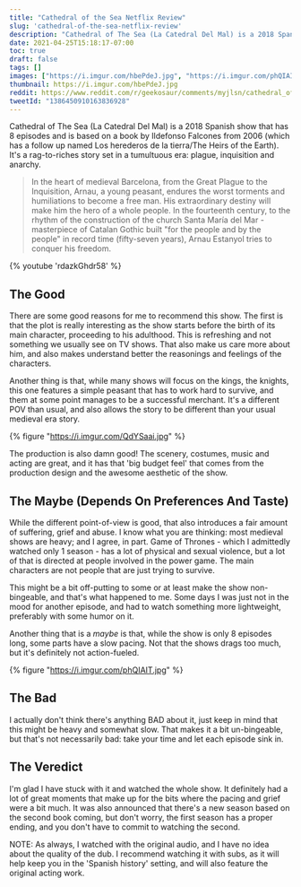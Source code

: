 ```yaml
---
title: "Cathedral of the Sea Netflix Review"
slug: 'cathedral-of-the-sea-netflix-review'
description: "Cathedral of The Sea (La Catedral Del Mal) is a 2018 Spanish show that has 8 episodes and is based on a book by Ildefonso Falcones from 2006. It's a rag-to-riches story set in a tumultuous era: plague, inquisition and anarchy."
date: 2021-04-25T15:18:17-07:00
toc: true
draft: false
tags: []
images: ["https://i.imgur.com/hbePdeJ.jpg", "https://i.imgur.com/phQIAIT.jpg", "https://i.imgur.com/QdYSaai.jpg"]
thumbnail: https://i.imgur.com/hbePdeJ.jpg
reddit: https://www.reddit.com/r/geekosaur/comments/myjlsn/cathedral_of_the_sea_netflix_review/
tweetId: "1386450910163836928"
---
```


Cathedral of The Sea (La Catedral Del Mal) is a 2018 Spanish show that has 8 episodes and is based on a book by Ildefonso Falcones from 2006 (which has a follow up named Los herederos de la tierra/The Heirs of the Earth). It's a rag-to-riches story set in a tumultuous era: plague, inquisition and anarchy. 

> In the heart of medieval Barcelona, from the Great Plague to the Inquisition, Arnau, a young peasant, endures the worst torments and humiliations to become a free man. His extraordinary destiny will make him the hero of a whole people. In the fourteenth century, to the rhythm of the construction of the church Santa María del Mar - masterpiece of Catalan Gothic built "for the people and by the people" in record time (fifty-seven years), Arnau Estanyol tries to conquer his freedom.

{% youtube 'rdazkGhdr58' %}

<!--more-->

## The Good

There are some good reasons for me to recommend this show. The first is that the plot is really interesting as the show starts before the birth of its main character, proceeding to his adulthood. This is refreshing and not something we usually see on TV shows. That also make us care more about him, and also makes understand better the reasonings and feelings of the characters.

Another thing is that, while many shows will focus on the kings, the knights, this one features a simple peasant that has to work hard to survive, and them at some point manages to be a successful merchant. It's a different POV than usual, and also allows the story to be different than your usual medieval era story.

{% figure "https://i.imgur.com/QdYSaai.jpg" %}

The production is also damn good! The scenery, costumes, music and acting are great, and it has that 'big budget feel' that comes from the production design and the awesome aesthetic of the show.

## The Maybe (Depends On Preferences And Taste)

While the different point-of-view is good, that also introduces a fair amount of suffering, grief and abuse. I know what you are thinking: most medieval shows are heavy; and I agree, in part. Game of Thrones - which I admittedly watched only 1 season - has a lot of physical and sexual violence, but a lot of that is directed at people involved in the power game. The main characters are not people that are just trying to survive.

This might be a bit off-putting to some or at least make the show non-bingeable, and that's what happened to me. Some days I was just not in the mood for another episode, and had to watch something more lightweight, preferably with some humor on it.

Another thing that is a *maybe* is that, while the show is only 8 episodes long, some parts have a slow pacing. Not that the shows drags too much, but it's definitely not action-fueled.

{% figure "https://i.imgur.com/phQIAIT.jpg" %}

## The Bad

I actually don't think there's anything BAD about it, just keep in mind that this might be heavy and somewhat slow. That makes it a bit un-bingeable, but that's not necessarily bad: take your time and let each episode sink in.

## The Veredict

I'm glad I have stuck with it and watched the whole show. It definitely had a lot of great moments that make up for the bits where the pacing and grief were a bit much. It was also announced that there's a new season based on the second book coming, but don't worry, the first season has a proper ending, and you don't have to commit to watching the second.

NOTE: As always, I watched with the original audio, and I have no idea about the quality of the dub. I recommend watching it with subs, as it will help keep you in the 'Spanish history' setting, and will also feature the original acting work.
